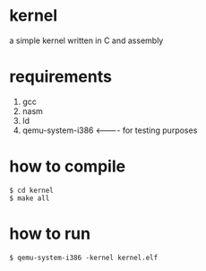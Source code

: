 # kernel
a simple kernel written in C and assembly

# requirements
1. gcc
2. nasm
3. ld
4. qemu-system-i386 <---- for testing purposes

# how to compile
```
$ cd kernel
$ make all
```

# how to run
```
$ qemu-system-i386 -kernel kernel.elf
```
